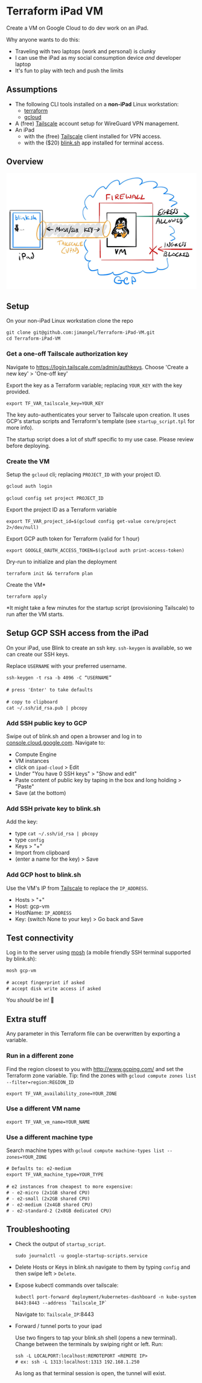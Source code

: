 # Terraform iPad VM

Create a VM on Google Cloud to do dev work on an iPad.

Why anyone wants to do this:

- Traveling with two laptops (work and personal) is clunky
- I can use the iPad as my social consumption device *and* developer laptop
- It's fun to play with tech and push the limits

## Assumptions

- The following CLI tools installed on a **non-iPad** Linux workstation:
  - [terraform](https://www.terraform.io/downloads.html)
  - [gcloud](https://cloud.google.com/sdk/docs/quickstart-debian-ubuntu)
- A (free) [Tailscale](https://tailscale.com/) account setup for WireGuard VPN management.
- An iPad
  - with the (free) [Tailscale](https://tailscale.com/kb/1020/install-ios?q=ipad) client installed for VPN access.
  - with the ($20) [blink.sh](https://blink.sh/) app installed for terminal access.

## Overview

![](/img/banner.jpg)

## Setup

On your non-iPad Linux workstation clone the repo

```
git clone git@github.com:jimangel/Terraform-iPad-VM.git
cd Terraform-iPad-VM
```

### Get a one-off Tailscale authorization key

Navigate to https://login.tailscale.com/admin/authkeys. Choose 'Create a new key' > 'One-off key'

Export the key as a Terraform variable; replacing `YOUR_KEY` with the key provided.

```
export TF_VAR_tailscale_key=YOUR_KEY
```

The key auto-authenticates your server to Tailscale upon creation. It uses GCP's startup scripts and Terraform's template (see `startup_script.tpl` for more info).

The startup script does a lot of stuff specific to my use case. Please review before deploying.

### Create the VM

Setup the `gcloud` cli; replacing `PROJECT_ID` with your project ID.

```
gcloud auth login

gcloud config set project PROJECT_ID
```

Export the project ID as a Terraform variable

```
export TF_VAR_project_id=$(gcloud config get-value core/project 2>/dev/null)
```

Export GCP auth token for Terraform (valid for 1 hour)

```
export GOOGLE_OAUTH_ACCESS_TOKEN=$(gcloud auth print-access-token)
```

Dry-run to initialize and plan the deployment

```
terraform init && terraform plan
```

Create the VM*

```
terraform apply
```

*It might take a few minutes for the startup script (provisioning Tailscale) to run after the VM starts.


## Setup GCP SSH access from the iPad

On your iPad, use Blink to create an ssh key. `ssh-keygen` is available, so we can create our SSH keys.

Replace `USERNAME` with your preferred username.

```
ssh-keygen -t rsa -b 4096 -C “USERNAME”

# press 'Enter' to take defaults

# copy to clipboard
cat ~/.ssh/id_rsa.pub | pbcopy
```

### Add SSH public key to GCP

Swipe out of blink.sh and open a browser and log in to [console.cloud.google.com](https://console.cloud.google.com). Navigate to:

- Compute Engine
- VM instances
- click on `ipad-cloud` > Edit
- Under "You have 0 SSH keys" > "Show and edit"
- Paste content of public key by taping in the box and long holding > "Paste"
- Save (at the bottom)

### Add SSH private key to blink.sh

Add the key:
- type `cat ~/.ssh/id_rsa | pbcopy`
- type `config`
- Keys > "+"
- Import from clipboard
- (enter a name for the key) > Save

### Add GCP host to blink.sh

Use the VM's IP from [Tailscale](https://login.tailscale.com/admin/machines) to replace the `IP_ADDRESS`.

- Hosts > "+"
- Host: gcp-vm
- HostName: `IP_ADDRESS`
- Key: (switch None to your key) > Go back and Save

## Test connectivity

Log in to the server using [mosh](https://mosh.org/) (a mobile friendly SSH terminal supported by blink.sh):

```
mosh gcp-vm

# accept fingerprint if asked
# accept disk write access if asked
```

You *should* be in! 🎉

## Extra stuff

Any parameter in this Terraform file can be overwritten by exporting a variable.

### Run in a different zone

Find the region closest to you with http://www.gcping.com/ and set the Terraform zone variable. Tip: find the zones with `gcloud compute zones list --filter=region:REGION_ID`

```
export TF_VAR_availability_zone=YOUR_ZONE
```

### Use a different VM name

```
export TF_VAR_vm_name=YOUR_NAME
```

### Use a different machine type

Search machine types with `gcloud compute machine-types list --zones=YOUR_ZONE`

```
# Defaults to: e2-medium
export TF_VAR_machine_type=YOUR_TYPE

# e2 instances from cheapest to more expensive:
# - e2-micro (2x1GB shared CPU)
# - e2-small (2x2GB shared CPU)
# - e2-medium (2x4GB shared CPU)
# - e2-standard-2 (2x8GB dedicated CPU)
```

## Troubleshooting

- Check the output of `startup_script`.

    ```
    sudo journalctl -u google-startup-scripts.service
    ```

- Delete Hosts or Keys in blink.sh navigate to them by typing `config` and then swipe left > `Delete`.

- Expose kubectl commands over tailscale:

    ```
    kubectl port-forward deployment/kubernetes-dashboard -n kube-system 8443:8443 --address `Tailscale_IP`
    ```

    Navigate to: `Tailscale_IP`:8443

- Forward / tunnel ports to your ipad

    Use two fingers to tap your blink.sh shell (opens a new terminal). Change between the terminals by swiping right or left. Run:

    ```
    ssh -L LOCALPORT:localhost:REMOTEPORT <REMOTE IP>
    # ex: ssh -L 1313:localhost:1313 192.168.1.250
    ```

    As long as that terminal session is open, the tunnel will exist.
